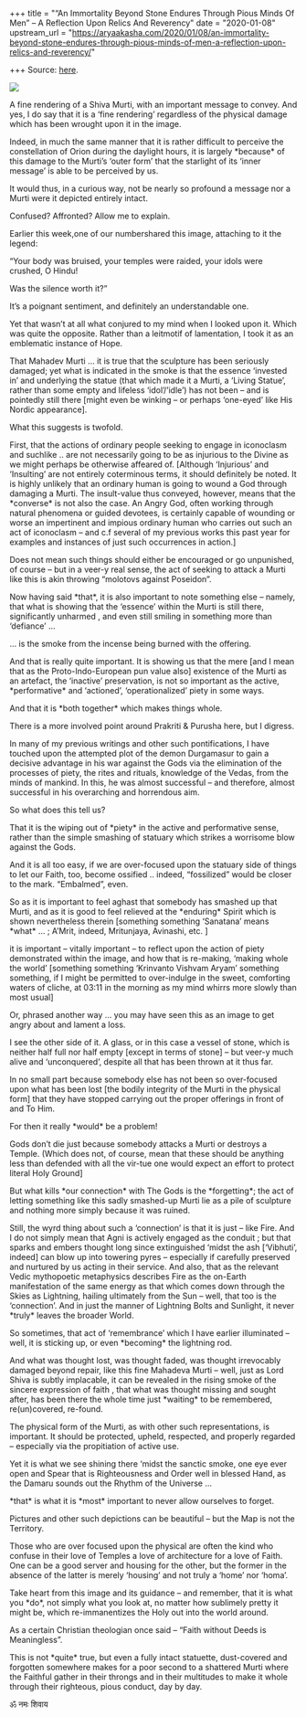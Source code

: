 +++
title = "“An Immortality Beyond Stone Endures Through Pious Minds Of Men” – A Reflection Upon Relics And Reverency"
date = "2020-01-08"
upstream_url = "https://aryaakasha.com/2020/01/08/an-immortality-beyond-stone-endures-through-pious-minds-of-men-a-reflection-upon-relics-and-reverency/"

+++
Source: [here](https://aryaakasha.com/2020/01/08/an-immortality-beyond-stone-endures-through-pious-minds-of-men-a-reflection-upon-relics-and-reverency/).

![](https://aryaakasha.files.wordpress.com/2020/01/81534202_184186732776498_455946469648629760_o-1.jpg?w=835)

A fine rendering of a Shiva Murti, with an important message to convey.
And yes, I do say that it is a ‘fine rendering’ regardless of the
physical damage which has been wrought upon it in the image.

Indeed, in much the same manner that it is rather difficult to perceive
the constellation of Orion during the daylight hours, it is largely
\*because\* of this damage to the Murti’s ‘outer form’ that the
starlight of its ‘inner message’ is able to be perceived by us.

It would thus, in a curious way, not be nearly so profound a message nor
a Murti were it depicted entirely intact.

Confused? Affronted? Allow me to explain.

Earlier this week,one of our numbershared this image, attaching to it
the legend:

“Your body was bruised, your temples were raided, your idols were
crushed, O Hindu!

Was the silence worth it?”

It’s a poignant sentiment, and definitely an understandable one.

Yet that wasn’t at all what conjured to my mind when I looked upon it.
Which was quite the opposite. Rather than a leitmotif of lamentation, I
took it as an emblematic instance of Hope.

That Mahadev Murti … it is true that the sculpture has been seriously
damaged; yet what is indicated in the smoke is that the essence
‘invested in’ and underlying the statue (that which made it a Murti, a
‘Living Statue’, rather than some empty and lifeless ‘idol’/’idle’) has
not been – and is pointedly still there \[might even be winking – or
perhaps ‘one-eyed’ like His Nordic appearance\].

What this suggests is twofold.

First, that the actions of ordinary people seeking to engage in
iconoclasm and suchlike .. are not necessarily going to be as injurious
to the Divine as we might perhaps be otherwise affeared of. \[Although
‘Injurious’ and ‘Insulting’ are not entirely coterminous terms, it
should definitely be noted. It is highly unlikely that an ordinary human
is going to wound a God through damaging a Murti. The insult-value thus
conveyed, however, means that the \*converse\* is not also the case. An
Angry God, often working through natural phenomena or guided devotees,
is certainly capable of wounding or worse an impertinent and impious
ordinary human who carries out such an act of iconoclasm – and c.f
several of my previous works this past year for examples and instances
of just such occurrences in action.\]

Does not mean such things should either be encouraged or go unpunished,
of course – but in a veer-y real sense, the act of seeking to attack a
Murti like this is akin throwing “molotovs against Poseidon”.

Now having said \*that\*, it is also important to note something else –
namely, that what is showing that the ‘essence’ within the Murti is
still there, significantly unharmed , and even still smiling in
something more than ‘defiance’ …

… is the smoke from the incense being burned with the offering.

And that is really quite important. It is showing us that the mere \[and
I mean that as the Proto-Indo-European pun value also\] existence of the
Murti as an artefact, the ‘inactive’ preservation, is not so important
as the active, \*performative\* and ‘actioned’, ‘operationalized’ piety
in some ways.

And that it is \*both together\* which makes things whole.

There is a more involved point around Prakriti & Purusha here, but I
digress.

In many of my previous writings and other such pontifications, I have
touched upon the attempted plot of the demon Durgamasur to gain a
decisive advantage in his war against the Gods via the elimination of
the processes of piety, the rites and rituals, knowledge of the Vedas,
from the minds of mankind. In this, he was almost successful – and
therefore, almost successful in his overarching and horrendous aim.

So what does this tell us?

That it is the wiping out of \*piety\* in the active and performative
sense, rather than the simple smashing of statuary which strikes a
worrisome blow against the Gods.

And it is all too easy, if we are over-focused upon the statuary side of
things to let our Faith, too, become ossified .. indeed, “fossilized”
would be closer to the mark. “Embalmed”, even.

So as it is important to feel aghast that somebody has smashed up that
Murti, and as it is good to feel relieved at the \*enduring\* Spirit
which is shown nevertheless therein \[something something ‘Sanatana’
means \*what\* … ; A’Mrit, indeed, Mritunjaya, Avinashi, etc. \]

it is important – vitally important – to reflect upon the action of
piety demonstrated within the image, and how that is re-making, ‘making
whole the world’ \[something something ‘Krinvanto Vishvam Aryam’
something something, if I might be permitted to over-indulge in the
sweet, comforting waters of cliche, at 03:11 in the morning as my mind
whirrs more slowly than most usual\]

Or, phrased another way … you may have seen this as an image to get
angry about and lament a loss.

I see the other side of it. A glass, or in this case a vessel of stone,
which is neither half full nor half empty \[except in terms of stone\] –
but veer-y much alive and ‘unconquered’, despite all that has been
thrown at it thus far.

In no small part because somebody else has not been so over-focused upon
what has been lost \[the bodily integrity of the Murti in the physical
form\] that they have stopped carrying out the proper offerings in front
of and To Him.

For then it really \*would\* be a problem!

Gods don’t die just because somebody attacks a Murti or destroys a
Temple. (Which does not, of course, mean that these should be anything
less than defended with all the vir-tue one would expect an effort to
protect literal Holy Ground\]

But what kills \*our connection\* with The Gods is the \*forgetting\*;
the act of letting something like this sadly smashed-up Murti lie as a
pile of sculpture and nothing more simply because it was ruined.

Still, the wyrd thing about such a ‘connection’ is that it is just –
like Fire. And I do not simply mean that Agni is actively engaged as the
conduit ; but that sparks and embers thought long since extinguished
‘midst the ash \[‘Vibhuti’, indeed\] can blow up into towering pyres –
especially if carefully preserved and nurtured by us acting in their
service. And also, that as the relevant Vedic mythopoetic metaphysics
describes Fire as the on-Earth manifestation of the same energy as that
which comes down through the Skies as Lightning, hailing ultimately from
the Sun – well, that too is the ‘connection’. And in just the manner of
Lightning Bolts and Sunlight, it never \*truly\* leaves the broader
World.

So sometimes, that act of ‘remembrance’ which I have earlier illuminated
– well, it is sticking up, or even \*becoming\* the lightning rod.

And what was thought lost, was thought faded, was thought irrevocably
damaged beyond repair, like this fine Mahadeva Murti – well, just as
Lord Shiva is subtly implacable, it can be revealed in the rising smoke
of the sincere expression of faith , that what was thought missing and
sought after, has been there the whole time just \*waiting\* to be
remembered, re(un)covered, re-found.

The physical form of the Murti, as with other such representations, is
important. It should be protected, upheld, respected, and properly
regarded – especially via the propitiation of active use.

Yet it is what we see shining there ‘midst the sanctic smoke, one eye
ever open and Spear that is Righteousness and Order well in blessed
Hand, as the Damaru sounds out the Rhythm of the Universe …

\*that\* is what it is \*most\* important to never allow ourselves to
forget.

Pictures and other such depictions can be beautiful – but the Map is not
the Territory.

Those who are over focused upon the physical are often the kind who
confuse in their love of Temples a love of architecture for a love of
Faith. One can be a good server and housing for the other, but the
former in the absence of the latter is merely ‘housing’ and not truly a
‘home’ nor ‘homa’.

Take heart from this image and its guidance – and remember, that it is
what you \*do\*, not simply what you look at, no matter how sublimely
pretty it might be, which re-immanentizes the Holy out into the world
around.

As a certain Christian theologian once said – “Faith without Deeds is
Meaningless”.

This is not \*quite\* true, but even a fully intact statuette,
dust-covered and forgotten somewhere makes for a poor second to a
shattered Murti where the Faithful gather in their throngs and in their
multitudes to make it whole through their righteous, pious conduct, day
by day.

ॐ नमः शिवाय
